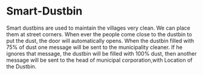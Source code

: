 # Smart-Dustbin
Smart dustbins are used to maintain the villages very clean. We can place them at street corners. When ever the people come close to the dustbin to put the dust, the door will automatically opens. When the dustbin filled with 75% of dust one message will be sent to the municipality cleaner. If he ignores that message, the dustbin will be filled with 100% dust, then another message will be sent to the head of municipal corporation,with Location of the Dustbin.
